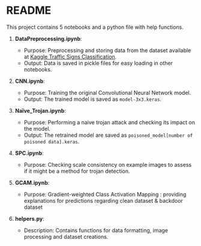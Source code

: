 # README

This project contains 5 notebooks and a python file with help functions.

1. **DataPreprocessing.ipynb**: 
   - Purpose: Preprocessing and storing data from the dataset available at [Kaggle Traffic Signs Classification](https://www.kaggle.com/code/valentynsichkar/traffic-signs-classification-with-cnn/).
   - Output: Data is saved in pickle files for easy loading in other notebooks.

2. **CNN.ipynb**:
   - Purpose: Training the original Convolutional Neural Network model.
   - Output: The trained model is saved as `model-3x3.keras`.

3. **Naïve_Trojan.ipynb**:
   - Purpose: Performing a naive trojan attack and checking its impact on the model.
   - Output: The retrained model are saved as `poisoned_model[number of poisoned data].keras`.

4. **SPC.ipynb**:
   - Purpose: Checking scale consistency on example images to assess if it might be a method for trojan detection.

5. **GCAM.ipynb**:
   - Purpose: Gradient-weighted Class Activation Mapping : providing explanations for predictions regarding clean dataset & backdoor dataset 

6. **helpers.py**:
   - Description: Contains functions for data formatting, image processing and dataset creations. 
